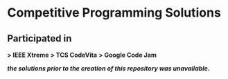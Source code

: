 # Competitive Programming Solutions

## Participated in

**> IEEE Xtreme**
**> TCS CodeVita**
**> Google Code Jam**


***the solutions prior to the creation of this repository was unavailable.***
